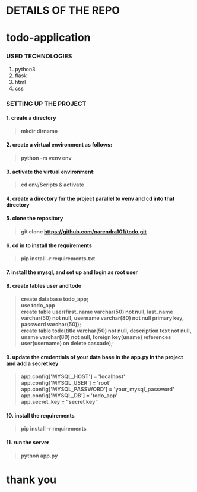 # DETAILS OF THE REPO

# todo-application

### USED TECHNOLOGIES
1. python3
2. flask
3. html
4. css

### SETTING UP THE PROJECT

#### 1.  create a directory 
> **mkdir dirname**

#### 2.  create a virtual environment as follows: 
> **python -m venv env**

#### 3.  activate the virtual environment:   
> **cd env/Scripts & activate**

#### 4. create a directory for the project parallel to venv and cd into that directory

#### 5. clone the repository 
> **git clone https://github.com/narendra101/todo.git**

#### 6. cd in to install the requirements
> **pip install -r requirements.txt**

#### 7. install the mysql, and set up and login as root user

#### 8. create tables user and todo
> **create database todo_app;**\
> **use todo_app**\
> **create table user(first_name varchar(50) not null, last_name varchar(50) not null, username varchar(80) not null primary key, password varchar(50));**\
> **create table todo(title varchar(50) not null, description text not null, uname varchar(80) not null, foreign key(uname) references user(username) on delete cascade);**

#### 9. update the credentials of your data base in the app.py in the project and add a secret key
>  **app.config['MYSQL_HOST'] = 'localhost'**\
> **app.config['MYSQL_USER'] = 'root'**\
> **app.config['MYSQL_PASSWORD'] = 'your_mysql_password'**\
> **app.config['MYSQL_DB'] = 'todo_app'**\
> **app.secret_key = "secret key"**

#### 10. install the requirements
> **pip install -r requirements**

#### 11. run the server
>  **python app.py**


# thank you
